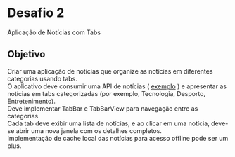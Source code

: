 # Desafio 2

Aplicação de Notícias com Tabs

## Objetivo

Criar uma aplicação de notícias que organize as notícias em diferentes categorias usando tabs.\
O aplicativo deve consumir uma API de notícias ( [exemplo](https://newsapi.org) ) e apresentar as notícias em tabs categorizadas (por exemplo, Tecnologia, Desporto, Entretenimento).\
Deve implementar TabBar e TabBarView para navegação entre as categorias.\
Cada tab deve exibir uma lista de notícias, e ao clicar em uma notícia, deve-se abrir uma nova janela com os detalhes completos.\
Implementação de cache local das notícias para acesso offline pode ser um plus.
